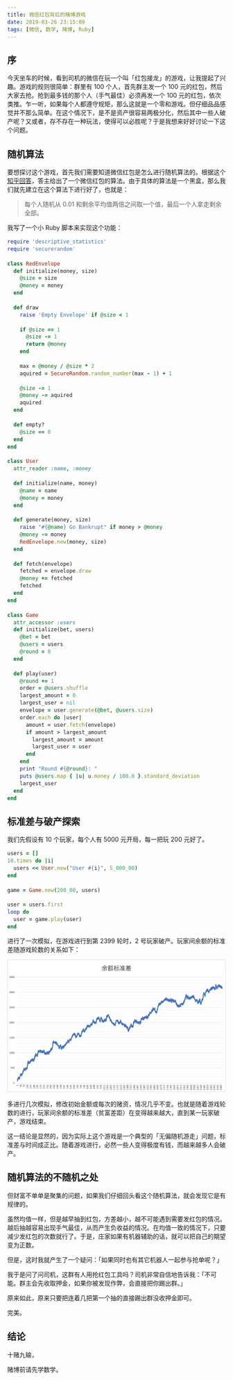 ```yaml
---
title: 微信红包背后的赌博游戏
date: 2019-03-26 23:15:09
tags: [微信, 数学, 赌博, Ruby]
---
```


## 序

今天坐车的时候，看到司机的微信在玩一个叫「红包接龙」的游戏，让我提起了兴趣。游戏的规则很简单：群里有 100 个人，首先群主发一个 100 元的红包，然后大家去抢。抢到最多钱的那个人（手气最佳）必须再发一个 100 元的红包，依次类推。乍一听，如果每个人都遵守规矩，那么这就是一个零和游戏。但仔细品品感觉并不那么简单。在这个情况下，是不是资产很容易两极分化，然后其中一些人破产呢？又或者，存不存在一种玩法，使得可以必胜呢？于是我想来好好讨论一下这个问题。

## 随机算法

要想探讨这个游戏，首先我们需要知道微信红包是怎么进行随机算法的。根据这个[知乎回答](https://www.zhihu.com/question/22625187/answer/85530416)，答主给出了一个微信红包的算法。由于具体的算法是一个黑盒，那么我们就先建立在这个算法下进行好了，也就是：

> 每个人随机从 0.01 和剩余平均值两倍之间取一个值，最后一个人拿走剩余全部。

我写了一个小 Ruby 脚本来实现这个功能：

```ruby
require 'descriptive_statistics'
require 'securerandom'

class RedEnvelope
  def initialize(money, size)
    @size = size
    @money = money
  end

  def draw
    raise 'Empty Envelope' if @size < 1

    if @size == 1
      @size -= 1
      return @money
    end

    max = @money / @size * 2
    aquired = SecureRandom.random_number(max - 1) + 1

    @size -= 1
    @money -= aquired
    aquired
  end

  def empty?
    @size == 0
  end
end

class User
  attr_reader :name, :money

  def initialize(name, money)
    @name = name
    @money = money
  end

  def generate(money, size)
    raise "#{@name} Go Bankrupt" if money > @money
    @money -= money
    RedEnvelope.new(money, size)
  end

  def fetch(envelope)
    fetched = envelope.draw
    @money += fetched
    fetched
  end
end

class Game
  attr_accessor :users
  def initialize(bet, users)
    @bet = bet
    @users = users
    @round = 0
  end

  def play(user)
    @round += 1
    order = @users.shuffle
    largest_amount = 0
    largest_user = nil
    envelope = user.generate(@bet, @users.size)
    order.each do |user|
      amount = user.fetch(envelope)
      if amount > largest_amount
        largest_amount = amount
        largest_user = user
      end
    end
    print "Round #{@round}: "
    puts @users.map { |u| u.money / 100.0 }.standard_deviation
    largest_user
  end
end
```

## 标准差与破产探索

我们先假设有 10 个玩家，每个人有 5000 元开局，每一把玩 200 元好了。

```ruby
users = []
10.times do |i|
  users << User.new("User #{i}", 5_000_00)
end

game = Game.new(200_00, users)

user = users.first
loop do
  user = game.play(user)
end
```

进行了一次模拟，在游戏进行到第 2399 轮时，2 号玩家破产。玩家间余额的标准差随游戏轮数的关系如下：

![std-env](/static/std-env.jpg)

多进行几次模拟，修改初始金额或每次的赌资，情况几乎不变。也就是随着游戏轮数的进行，玩家间余额的标准差（贫富差距）在变得越来越大，直到某一玩家破产，游戏结束。

这一结论是显然的，因为实际上这个游戏是一个典型的「无偏随机游走」问题，标准差与时间成正比。随着游戏进行，必然一些人变得极度有钱，而越来越多人会破产。

## 随机算法的不随机之处

但财富不单单是聚集的问题，如果我们仔细回头看这个随机算法，就会发现它是有规律的。

虽然均值一样，但是越早抽到红包，方差越小，越不可能遇到需要发红包的情况。越后抽越容易出现手气最佳，从而产生负收益的情况。在均值一致的情况下，只要减少发红包的次数就行了。于是，庄家如果有机器辅助的话，就可以把自己的期望变为正数。

但是，这时我就产生了一个疑问：「如果同时也有其它机器人一起参与抢单呢？」

我于是问了问司机，这群有人用抢红包工具吗？司机非常自信地告诉我：「不可能。群主会先收取押金，如果你被发现作弊，会直接把你踢出群。」

原来如此，原来只要把连着几把第一个抽的直接踢出群没收押金即可。

完美。

## 结论

十赌九输，

赌博前请先学数学。

